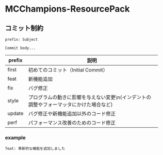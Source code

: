 # MCChampions-ResourcePack

## コミット制約

```
prefix: Subject

Commit body...
```

| prefix | 説明 |
|----|----| 
| first | 初めてのコミット（Initial Commit） |
| feat | 新機能追加 |
| fix | バグ修正 |
| style | プログラムの動きに影響を与えない変更\n(インデントの調整やフォーマッタにかけた場合など) |
| update | バグ修正や新機能追加以外のコード修正 |
| perf | パフォーマンス改善のためのコード修正 |

### example

```
feat: 革新的な機能を追加しました
```
